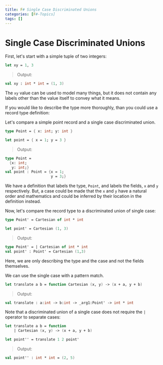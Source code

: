 ```yaml
---
title: F# Single Case Discriminated Unions
categories: [F#-Topics]
tags: []
---
```


# Single Case Discriminated Unions

First, let's start with a simple tuple of two integers:


```fsharp
let xy = 1, 3
```


> Output:
```fsharp
val xy : int * int = (1, 3)
```

The `xy` value can be used to model many things, but it does not contain any labels other than the value itself to convey what it means.

If you would like to describe the type more thoroughly, than you could use a record type definition:

Let's compare a simple point record and a single case discriminated union.

```fsharp
type Point = { x: int; y: int }

let point = { x = 1; y = 3 }
```


> Output:
```fsharp
type Point =      
  {x: int;        
   y: int;}       
val point : Point = {x = 1; 
                     y = 3;}
```

We have a definition that labels the type, `Point`, and labels the fields, `x` and `y` respectively.  But, a case could be made that the `x` and `y` have a natural order and mathematics and could be inferred by their location in the definition instead.

Now, let's compare the record type to a discriminated union of single case:

```fsharp
type Point' = Cartesian of int * int

let point' = Cartesian (1, 3)
```


> Output:
```fsharp
type Point' = | Cartesian of int * int
val point' : Point' = Cartesian (1,3)
```

Here, we are only describing the type and the case and not the fields themselves.  

We can use the single case with a pattern match.


```fsharp
let translate a b = function Cartesian (x, y) -> (x + a, y + b)
```


> Output:
```fsharp
val translate : a:int -> b:int -> _arg1:Point' -> int * int
```

Note that a discriminated union of a single case does not require the `|` operator to separate cases:
```fsharp
let translate a b = function
    | Cartesian (x, y) -> (x + a, y + b)
```


```fsharp
let point'' = translate 1 2 point'
```


> Output:
```fsharp
val point'' : int * int = (2, 5)
```


